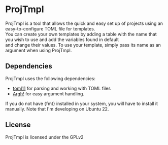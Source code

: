 # ProjTmpl

ProjTmpl is a tool that allows the quick and easy set up of projects using an easy-to-configure TOML file for templates.  
You can create your own templates by adding a table with the name that you wish to use and add the variables found in default  
and change their values. To use your template, simply pass its name as an argument when using ProjTmpl.  

## Dependencies

ProjTmpl uses the following dependencies:
  - [toml11](https://github.com/ToruNiina/toml11) for parsing and working with TOML files
  - [Argh!](https://github.com/adishavit/argh) for easy argument handling.

If you do not have {fmt} installed in your system, you will have to install it manually. Note that I'm developing on Ubuntu 22.

## License

ProjTmpl is licensed under the GPLv2